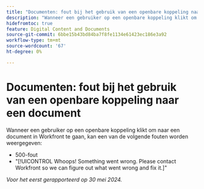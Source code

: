 ```yaml
---
title: "Documenten: fout bij het gebruik van een openbare koppeling naar een document"
description: "Wanneer een gebruiker op een openbare koppeling klikt om naar een document in Workfront te gaan, wordt mogelijk een fout weergegeven."
hidefromtoc: true
feature: Digital Content and Documents
source-git-commit: 6bbe15b43bd84ba7f8fe1134e61423ec186e3a92
workflow-type: tm+mt
source-wordcount: '67'
ht-degree: 0%

---
```



# Documenten: fout bij het gebruik van een openbare koppeling naar een document

Wanneer een gebruiker op een openbare koppeling klikt om naar een document in Workfront te gaan, kan een van de volgende fouten worden weergegeven:

* 500-fout
* &quot;[!UICONTROL Whoops! Something went wrong. Please contact Workfront so we can figure out what went wrong and fix it.]&quot;


_Voor het eerst gerapporteerd op 30 mei 2024._
